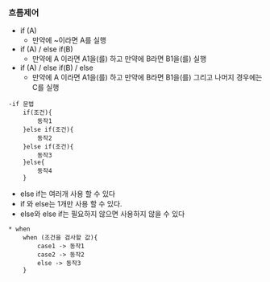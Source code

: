 ### 흐름제어

* if (A)
    - 만약에 ~이라면 A를 실행
* if (A) / else if(B)
    - 만약에 A 이라면 A1을(를) 하고 만약에 B라면 B1을(를) 실행
* if (A) / else if(B) / else
    - 만약에 A 이라면 A1을(를) 하고 만약에 B라면 B1을(를) 그리고 나머지 경우에는 C를 실행    

```
-if 문법
    if(조건){ 
        동작1
    }else if(조건){
        동작2
    }else if(조건){
        동작3
    }else{
        동작4
    }
```    

- else if는 여러개 사용 할 수 있다
- if 와 else는 1개만 사용 할 수 있다.
- else와 else if는 필요하지 않으면 사용하지 않을 수 있다

```
* when
    when (조건을 검사할 값){
        case1 -> 동작1
        case2 -> 동작2
        else -> 동작3
    }
```
